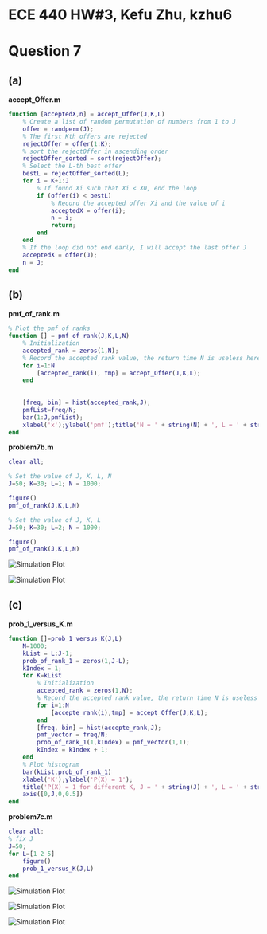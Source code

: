 # ECE 440 HW#3, Kefu Zhu, kzhu6

# Question 7

## (a)

**accept_Offer.m**

```matlab
function [acceptedX,n] = accept_Offer(J,K,L)
    % Create a list of random permutation of numbers from 1 to J
    offer = randperm(J);
    % The first Kth offers are rejected
    rejectOffer = offer(1:K);
    % sort the rejectOffer in ascending order
    rejectOffer_sorted = sort(rejectOffer);
    % Select the L-th best offer
    bestL = rejectOffer_sorted(L);
    for i = K+1:J
        % If found Xi such that Xi < X0, end the loop
        if (offer(i) < bestL)
            % Record the accepted offer Xi and the value of i
            acceptedX = offer(i);
            n = i;
            return;
        end
    end
    % If the loop did not end early, I will accept the last offer J
    acceptedX = offer(J);
    n = J;
end
```

## (b)

**pmf\_of\_rank.m**

```matlab
% Plot the pmf of ranks
function [] = pmf_of_rank(J,K,L,N)
    % Initialization
    accepted_rank = zeros(1,N);
    % Record the accepted rank value, the return time N is useless here
    for i=1:N
        [accepted_rank(i), tmp] = accept_Offer(J,K,L);
    end
    
    
    [freq, bin] = hist(accepted_rank,J);
    pmfList=freq/N;
    bar(1:J,pmfList);
    xlabel('x');ylabel('pmf');title('N = ' + string(N) + ', L = ' + string(L)); ylim([0,0.5]);
end
```

**problem7b.m**

```matlab
clear all;

% Set the value of J, K, L, N
J=50; K=30; L=1; N = 1000;

figure()
pmf_of_rank(J,K,L,N)

% Set the value of J, K, L
J=50; K=30; L=2; N = 1000;

figure()
pmf_of_rank(J,K,L,N)
```

![Simulation Plot](https://github.com/datamasterkfz/University-of-Rochester/raw/master/ECE440/Homework/HW3/Question7_b_L=1.png)

![Simulation Plot](https://github.com/datamasterkfz/University-of-Rochester/raw/master/ECE440/Homework/HW3/Question7_b_L=2.png)

## (c)

**prob\_1\_versus_K.m**

```matlab
function []=prob_1_versus_K(J,L)
    N=1000;
    kList = L:J-1;
    prob_of_rank_1 = zeros(1,J-L);
    kIndex = 1;
    for K=kList
        % Initialization
        accepted_rank = zeros(1,N);
        % Record the accepted rank value, the return time N is useless here
        for i=1:N
            [accepte_rank(i),tmp] = accept_Offer(J,K,L);
        end
        [freq, bin] = hist(accepte_rank,J);
        pmf_vector = freq/N;
        prob_of_rank_1(1,kIndex) = pmf_vector(1,1);
        kIndex = kIndex + 1;
    end
    % Plot histogram
    bar(kList,prob_of_rank_1)
    xlabel('K');ylabel('P(X) = 1');
    title('P(X) = 1 for different K, J = ' + string(J) + ', L = ' + string(L) + ', N = ' + string(N));
    axis([0,J,0,0.5])
end
```

**problem7c.m**

```matlab
clear all;
% fix J
J=50;
for L=[1 2 5]
    figure()
    prob_1_versus_K(J,L)
end
```

![Simulation Plot](https://github.com/datamasterkfz/University-of-Rochester/raw/master/ECE440/Homework/HW3/Question7_c_L=1.png)

![Simulation Plot](https://github.com/datamasterkfz/University-of-Rochester/raw/master/ECE440/Homework/HW3/Question7_c_L=2.png)

![Simulation Plot](https://github.com/datamasterkfz/University-of-Rochester/raw/master/ECE440/Homework/HW3/Question7_c_L=5.png)
